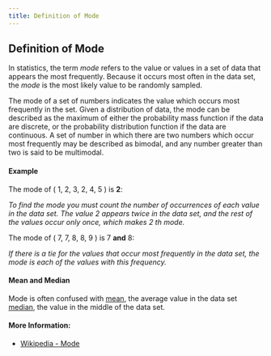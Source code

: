 ```yaml
---
title: Definition of Mode
---
```

## Definition of Mode
In statistics, the term _mode_ refers to the value or values in a set of data that appears the most frequently. Because it occurs most often in the data set, the _mode_ is the most likely value to be randomly sampled.

The mode of a set of numbers indicates the value which occurs most frequently in the set.
Given a distribution of data, the mode can be described as the maximum of either the probability mass function if the data are discrete, or the probability distribution function if the data are continuous. A set of number in which there are two numbers which occur most frequently may be described as bimodal, and any number greater than two is said to be multimodal. 

#### Example

The mode of ( 1, 2, 3, 2, 4, 5 ) is **2**:

_To find the mode you must count the number of occurrences of each value in the data set. The value 2 appears twice in the data set, and the rest of the values occur only once, which makes 2 th mode._

The mode of ( 7, 7, 8, 8, 9 ) is 7 **and** 8:

_If there is a tie for the values that occur most frequently in the data set, the mode is each of the values with this frequency._

#### Mean and Median
Mode is often confused with [mean](https://guide.freecodecamp.org/mathematics/definition-of-mean), the average value in the data set
[median](https://en.wikipedia.org/wiki/Median), the value in the middle of the data set.

#### More Information:

- [Wikipedia - Mode](https://en.wikipedia.org/wiki/Mode_(statistics))